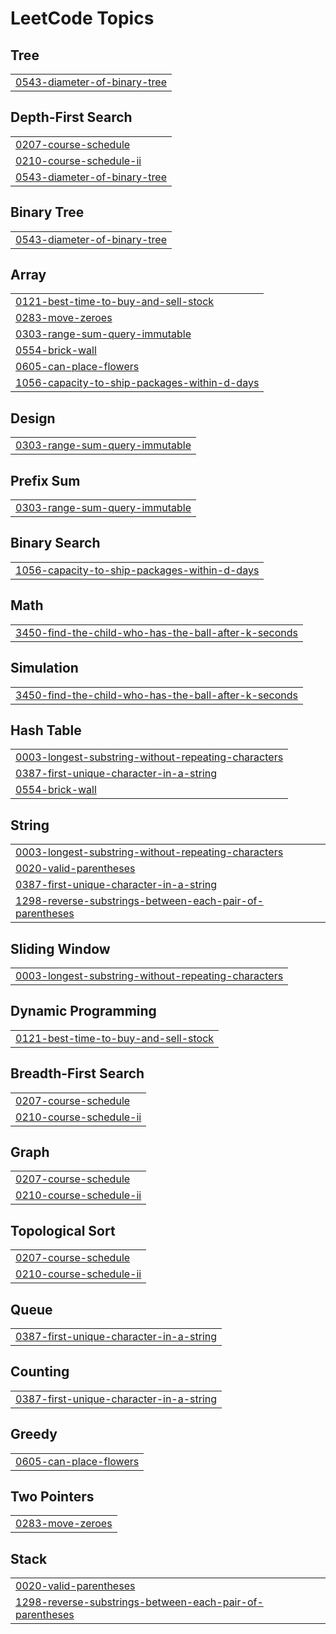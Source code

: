 

<!---LeetCode Topics Start-->
# LeetCode Topics
## Tree
|  |
| ------- |
| [0543-diameter-of-binary-tree](https://github.com/pradeep-giri/leetcode-solutions/tree/master/0543-diameter-of-binary-tree) |
## Depth-First Search
|  |
| ------- |
| [0207-course-schedule](https://github.com/pradeep-giri/leetcode-solutions/tree/master/0207-course-schedule) |
| [0210-course-schedule-ii](https://github.com/pradeep-giri/leetcode-solutions/tree/master/0210-course-schedule-ii) |
| [0543-diameter-of-binary-tree](https://github.com/pradeep-giri/leetcode-solutions/tree/master/0543-diameter-of-binary-tree) |
## Binary Tree
|  |
| ------- |
| [0543-diameter-of-binary-tree](https://github.com/pradeep-giri/leetcode-solutions/tree/master/0543-diameter-of-binary-tree) |
## Array
|  |
| ------- |
| [0121-best-time-to-buy-and-sell-stock](https://github.com/pradeep-giri/leetcode-solutions/tree/master/0121-best-time-to-buy-and-sell-stock) |
| [0283-move-zeroes](https://github.com/pradeep-giri/leetcode-solutions/tree/master/0283-move-zeroes) |
| [0303-range-sum-query-immutable](https://github.com/pradeep-giri/leetcode-solutions/tree/master/0303-range-sum-query-immutable) |
| [0554-brick-wall](https://github.com/pradeep-giri/leetcode-solutions/tree/master/0554-brick-wall) |
| [0605-can-place-flowers](https://github.com/pradeep-giri/leetcode-solutions/tree/master/0605-can-place-flowers) |
| [1056-capacity-to-ship-packages-within-d-days](https://github.com/pradeep-giri/leetcode-solutions/tree/master/1056-capacity-to-ship-packages-within-d-days) |
## Design
|  |
| ------- |
| [0303-range-sum-query-immutable](https://github.com/pradeep-giri/leetcode-solutions/tree/master/0303-range-sum-query-immutable) |
## Prefix Sum
|  |
| ------- |
| [0303-range-sum-query-immutable](https://github.com/pradeep-giri/leetcode-solutions/tree/master/0303-range-sum-query-immutable) |
## Binary Search
|  |
| ------- |
| [1056-capacity-to-ship-packages-within-d-days](https://github.com/pradeep-giri/leetcode-solutions/tree/master/1056-capacity-to-ship-packages-within-d-days) |
## Math
|  |
| ------- |
| [3450-find-the-child-who-has-the-ball-after-k-seconds](https://github.com/pradeep-giri/leetcode-solutions/tree/master/3450-find-the-child-who-has-the-ball-after-k-seconds) |
## Simulation
|  |
| ------- |
| [3450-find-the-child-who-has-the-ball-after-k-seconds](https://github.com/pradeep-giri/leetcode-solutions/tree/master/3450-find-the-child-who-has-the-ball-after-k-seconds) |
## Hash Table
|  |
| ------- |
| [0003-longest-substring-without-repeating-characters](https://github.com/pradeep-giri/leetcode-solutions/tree/master/0003-longest-substring-without-repeating-characters) |
| [0387-first-unique-character-in-a-string](https://github.com/pradeep-giri/leetcode-solutions/tree/master/0387-first-unique-character-in-a-string) |
| [0554-brick-wall](https://github.com/pradeep-giri/leetcode-solutions/tree/master/0554-brick-wall) |
## String
|  |
| ------- |
| [0003-longest-substring-without-repeating-characters](https://github.com/pradeep-giri/leetcode-solutions/tree/master/0003-longest-substring-without-repeating-characters) |
| [0020-valid-parentheses](https://github.com/pradeep-giri/leetcode-solutions/tree/master/0020-valid-parentheses) |
| [0387-first-unique-character-in-a-string](https://github.com/pradeep-giri/leetcode-solutions/tree/master/0387-first-unique-character-in-a-string) |
| [1298-reverse-substrings-between-each-pair-of-parentheses](https://github.com/pradeep-giri/leetcode-solutions/tree/master/1298-reverse-substrings-between-each-pair-of-parentheses) |
## Sliding Window
|  |
| ------- |
| [0003-longest-substring-without-repeating-characters](https://github.com/pradeep-giri/leetcode-solutions/tree/master/0003-longest-substring-without-repeating-characters) |
## Dynamic Programming
|  |
| ------- |
| [0121-best-time-to-buy-and-sell-stock](https://github.com/pradeep-giri/leetcode-solutions/tree/master/0121-best-time-to-buy-and-sell-stock) |
## Breadth-First Search
|  |
| ------- |
| [0207-course-schedule](https://github.com/pradeep-giri/leetcode-solutions/tree/master/0207-course-schedule) |
| [0210-course-schedule-ii](https://github.com/pradeep-giri/leetcode-solutions/tree/master/0210-course-schedule-ii) |
## Graph
|  |
| ------- |
| [0207-course-schedule](https://github.com/pradeep-giri/leetcode-solutions/tree/master/0207-course-schedule) |
| [0210-course-schedule-ii](https://github.com/pradeep-giri/leetcode-solutions/tree/master/0210-course-schedule-ii) |
## Topological Sort
|  |
| ------- |
| [0207-course-schedule](https://github.com/pradeep-giri/leetcode-solutions/tree/master/0207-course-schedule) |
| [0210-course-schedule-ii](https://github.com/pradeep-giri/leetcode-solutions/tree/master/0210-course-schedule-ii) |
## Queue
|  |
| ------- |
| [0387-first-unique-character-in-a-string](https://github.com/pradeep-giri/leetcode-solutions/tree/master/0387-first-unique-character-in-a-string) |
## Counting
|  |
| ------- |
| [0387-first-unique-character-in-a-string](https://github.com/pradeep-giri/leetcode-solutions/tree/master/0387-first-unique-character-in-a-string) |
## Greedy
|  |
| ------- |
| [0605-can-place-flowers](https://github.com/pradeep-giri/leetcode-solutions/tree/master/0605-can-place-flowers) |
## Two Pointers
|  |
| ------- |
| [0283-move-zeroes](https://github.com/pradeep-giri/leetcode-solutions/tree/master/0283-move-zeroes) |
## Stack
|  |
| ------- |
| [0020-valid-parentheses](https://github.com/pradeep-giri/leetcode-solutions/tree/master/0020-valid-parentheses) |
| [1298-reverse-substrings-between-each-pair-of-parentheses](https://github.com/pradeep-giri/leetcode-solutions/tree/master/1298-reverse-substrings-between-each-pair-of-parentheses) |
<!---LeetCode Topics End-->